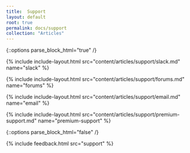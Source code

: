 ```yaml
---
title:  Support
layout: default
root: true
permalink: docs/support
collection: "Articles"
--- 
```


{::options parse_block_html="true" /}

{% include include-layout.html src="content/articles/support/slack.md" name="slack" %} 

{% include include-layout.html src="content/articles/support/forums.md" name="forums" %} 

{% include include-layout.html src="content/articles/support/email.md" name="email" %} 
 
{% include include-layout.html src="content/articles/support/premium-support.md" name="premium-support" %} 

{::options parse_block_html="false" /}

{% include feedback.html src="support" %}